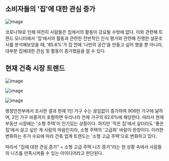 ## 소비자들의 '집'에 대한 관심 증가

![image](https://user-images.githubusercontent.com/75825682/124739931-42bf9c80-df55-11eb-860d-24389a328cd0.png)

 코로나19로 인해 여전히 사람들은 집에서의 활동이 강요될 수밖에 없다. 이와 관련해 트렌드 모니터에서 '집'에서의 활동과 관련한 전반적인 인식 평가와 관련해 진행한 설문조사를 분석해보았을 때, '85.6%'가 집 안에 ‘나만의 공간’을 만들고 싶어 했을 뿐 아니라, 대부분 집에대한 관심 및 활동이 증가했음을 알 수 있다.
 
 ## 현재 건축 시장 트렌드

![image](https://user-images.githubusercontent.com/75825682/124739755-202d8380-df55-11eb-9363-f797f502652f.png)

![image](https://user-images.githubusercontent.com/75825682/124739759-21f74700-df55-11eb-90db-c56ca95589aa.png)
 
![image](https://user-images.githubusercontent.com/75825682/124739766-23c10a80-df55-11eb-81f3-2ace93c5c31c.png)

 행정안전부에서 조사한 결과 현재 1인 가구 수는 끊임없이 증가하여 906만 가구에 달하며, 2인 가구 비중까지 포함하면 우리나라 전체 가구의 62.6%에 해당한다. 따라서 현재 부동산 시장에는 '소형 주택'이 인기있는 상황이다. 하지만 '작은 집'에서 살더라도 '좋은 집'에서 살고 싶은 게 사람의 마음인지라, 소형 주택의 '고급화' 바람이 한창이다. 이러한 변화하는 주거 수요에 따라 건축 업계 트렌드는 '소형 고급 주택'으로 변화하고 있다. 
 
 따라서 "집에 대한 관심 증가" + 소형 고급 주택 니즈 증가"라는 현 상황 속에서 사람들의 니즈를 만족시켜줄 수 있는 아이디어라고 판단된다.
 
